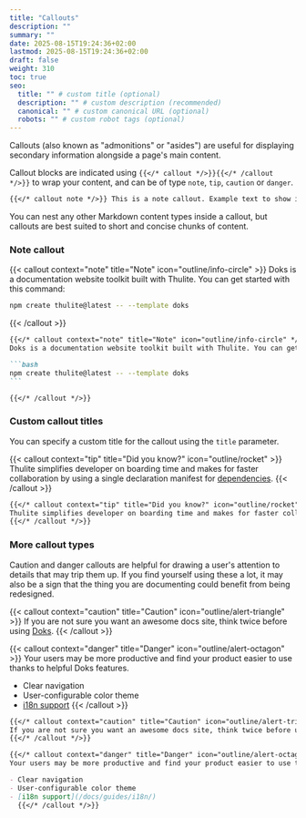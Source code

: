 ```yaml
---
title: "Callouts"
description: ""
summary: ""
date: 2025-08-15T19:24:36+02:00
lastmod: 2025-08-15T19:24:36+02:00
draft: false
weight: 310
toc: true
seo:
  title: "" # custom title (optional)
  description: "" # custom description (recommended)
  canonical: "" # custom canonical URL (optional)
  robots: "" # custom robot tags (optional)
---
```


Callouts (also known as "admonitions" or "asides") are useful for displaying secondary information alongside a page's main content.

Callout blocks are indicated using `{{</* callout */>}}{{</* /callout */>}}` to wrap your content, and can be of type `note`, `tip`, `caution` or `danger`.

```md
{{</* callout note */>}} This is a note callout. Example text to show it in action. {{</* /callout */>}}
```

You can nest any other Markdown content types inside a callout, but callouts are best suited to short and concise chunks of content.

### Note callout

{{< callout context="note" title="Note" icon="outline/info-circle" >}}
Doks is a documentation website toolkit built with Thulite. You can get started with this command:

```bash
npm create thulite@latest -- --template doks
```

{{< /callout >}}

````md
{{</* callout context="note" title="Note" icon="outline/info-circle" */>}}
Doks is a documentation website toolkit built with Thulite. You can get started with this command:

```bash
npm create thulite@latest -- --template doks
```

{{</* /callout */>}}
````

### Custom callout titles

You can specify a custom title for the callout using the `title` parameter.

{{< callout context="tip" title="Did you know?" icon="outline/rocket" >}}
Thulite simplifies developer on boarding time and makes for faster collaboration by using a single declaration manifest for [dependencies](https://docs.thulite.io/concepts/dependencies/).
{{< /callout >}}

```md
{{</* callout context="tip" title="Did you know?" icon="outline/rocket" */>}}
Thulite simplifies developer on boarding time and makes for faster collaboration by using a single declaration manifest for [dependencies](https://docs.thulite.io/concepts/dependencies/).
{{</* /callout */>}}
```

### More callout types

Caution and danger callouts are helpful for drawing a user's attention to details that may trip them up. If you find yourself using these a lot, it may also be a sign that the thing you are documenting could benefit from being redesigned.

{{< callout context="caution" title="Caution" icon="outline/alert-triangle" >}}
If you are not sure you want an awesome docs site, think twice before using [Doks](https://getdoks.org/).
{{< /callout >}}

{{< callout context="danger" title="Danger" icon="outline/alert-octagon" >}}
Your users may be more productive and find your product easier to use thanks to helpful Doks features.

- Clear navigation
- User-configurable color theme
- [i18n support](/docs/guides/i18n/)
  {{< /callout >}}

```md
{{</* callout context="caution" title="Caution" icon="outline/alert-triangle" */>}}
If you are not sure you want an awesome docs site, think twice before using [Doks](https://getdoks.org/).
{{</* /callout */>}}

{{</* callout context="danger" title="Danger" icon="outline/alert-octagon" */>}}
Your users may be more productive and find your product easier to use thanks to helpful Doks features.

- Clear navigation
- User-configurable color theme
- [i18n support](/docs/guides/i18n/)
  {{</* /callout */>}}
```
